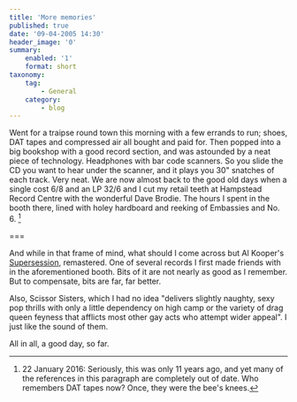 ```yaml
---
title: 'More memories'
published: true
date: '09-04-2005 14:30'
header_image: '0'
summary:
    enabled: '1'
    format: short
taxonomy:
    tag:
        - General
    category:
        - blog
---
```


Went for a traipse round town this morning with a few errands to run; shoes, DAT tapes and compressed air all bought and paid for. Then popped into a big bookshop with a good record section, and was astounded by a neat piece of technology. Headphones with bar code scanners. So you slide the CD you want to hear under the scanner, and it plays you 30" snatches of each track. Very neat. We are now almost back to the good old days when a single cost 6/8 and an LP 32/6 and I cut my retail teeth at Hampstead Record Centre with the wonderful Dave Brodie. The hours I spent in the booth there, lined with holey hardboard and reeking of Embassies and No. 6. [^1]

===

And while in that frame of mind, what should I come across but Al Kooper's [Supersession](http://www.popmatters.com/review/bloomfieldmike-supersession/), remastered. One of several records I first made friends with in the aforementioned booth. Bits of it are not nearly as good as I remember. But to compensate, bits are far, far better.

Also, Scissor Sisters, which I had no idea "delivers slightly naughty, sexy pop thrills with only a little dependency on high camp or the variety of drag queen feyness that afflicts most other gay acts who attempt wider appeal". I just like the sound of them.


All in all, a good day, so far.

[^1]: 22 January 2016: Seriously, this was only 11 years ago, and yet many of the references in this paragraph are completely out of date. Who remembers DAT tapes now? Once, they were the bee's knees.